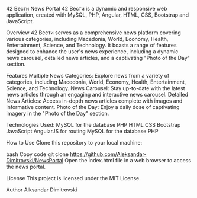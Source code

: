 
42 Вести News Portal
42 Вести is a dynamic and responsive web application, created with MySQL, PHP, Angular, HTML, CSS, Bootstrap and JavaScript.

Overview
42 Вести serves as a comprehensive news platform covering various categories, including Macedonia, World, Economy, Health, Entertainment, Science, and Technology. It boasts a range of features designed to enhance the user's news experience, including a dynamic news carousel, detailed news articles, and a captivating "Photo of the Day" section.

Features
Multiple News Categories: Explore news from a variety of categories, including Macedonia, World, Economy, Health, Entertainment, Science, and Technology.
News Carousel: Stay up-to-date with the latest news articles through an engaging and interactive news carousel.
Detailed News Articles: Access in-depth news articles complete with images and informative content.
Photo of the Day: Enjoy a daily dose of captivating imagery in the "Photo of the Day" section.

Technologies Used:
MySQL for the database
PHP
HTML
CSS
Bootstrap
JavaScript
AngularJS for routing
MySQL for the database
PHP

How to Use
Clone this repository to your local machine:

bash
Copy code
git clone https://github.com/Aleksandar-Dimitrovski/NewsPortal
Open the index.html file in a web browser to access the news portal.

License
This project is licensed under the MIT License.

Author
Alksandar Dimitrovski
